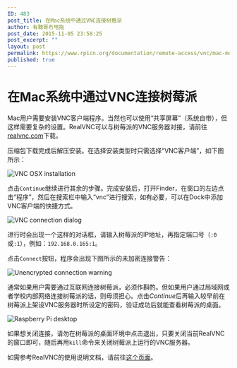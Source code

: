 ```yaml
---
ID: 483
post_title: 在Mac系统中通过VNC连接树莓派
author: 有聰哥冇甩拖
post_date: 2015-11-05 23:58:25
post_excerpt: ""
layout: post
permalink: https://www.rpicn.org/documentation/remote-access/vnc/mac-md-2/
published: true
---
```

# 在Mac系统中通过VNC连接树莓派

Mac用户需要安装VNC客户端程序。当然也可以使用“共享屏幕”（系统自带），但这样需要复杂的设置。RealVNC可以与树莓派的VNC服务器对接，请前往<a href=”http://www.realvnc.com/download/vnc/latest” target=”_blank”>realvnc.com</a>下载。

压缩包下载完成后解压安装。在选择安装类型时只需选择“VNC客户端”，如下图所示：

![VNC OSX installation](https://raw.githubusercontent.com/rpicn/documentation/master/remote-access/vnc/images/osx/vnc-osx-install.png)

点击`Continue`继续进行其余的步骤。完成安装后，打开Finder，在窗口的左边点击“程序”，然后在搜索栏中输入“vnc”进行搜索，如有必要，可以在Dock中添加VNC客户端的快捷方式。

![VNC connection dialog](https://raw.githubusercontent.com/rpicn/documentation/master/remote-access/vnc/images/osx/vnc-osx-connect.png)

进行时会出现一个这样的对话框，请输入树莓派的IP地址，再指定端口号（`:0`或`:1`），例如：`192.168.0.165:1`。

点击`Connect`按钮，程序会出现下图所示的未加密连接警告：

![Unencrypted connection warning](https://raw.githubusercontent.com/rpicn/documentation/master/remote-access/vnc/images/osx/vnc-osx-warning.png)

通常如果用户需要通过互联网连接树莓派，必须作斟酌。但如果用户通过局域网或者学校内部网络连接树莓派的话，则毋须担心。点击*Continue*后再输入较早前在树莓派上架设VNC服务器时所设定的密码，验证成功后就能查看树莓派的桌面。

![Raspberry Pi desktop](https://raw.githubusercontent.com/rpicn/documentation/master/remote-access/vnc/images/osx/vnc-osx-connected.png)

如果想关闭连接，请勿在树莓派的桌面环境中点击退出，只要关闭当前RealVNC的窗口即可，随后再用`kill`命令来关闭树莓派上运行的VNC服务器。

如需参考RealVNC的使用说明文档，请前往<a href=”http://www.realvnc.com/products/vnc/documentation/latest/” target=”_blank”>这个页面</a>。
